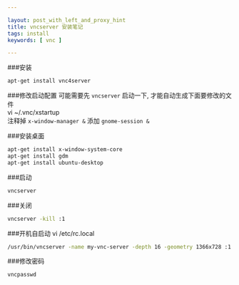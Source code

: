 ```yaml
---

layout: post_with_left_and_proxy_hint
title: vncserver 安装笔记
tags: install
keywords: [ vnc ]

---
```


###安装
```sh
apt-get install vnc4server
```

###修改启动配置
可能需要先 `vncserver` 启动一下, 才能自动生成下面要修改的文件    
vi ~/.vnc/xstartup    
注释掉 `x-window-manager &` 添加 `gnome-session &`


###安装桌面
```sh
apt-get install x-window-system-core
apt-get install gdm
apt-get install ubuntu-desktop
```

###启动
```sh
vncserver
```

###关闭
```sh
vncserver -kill :1
```

###开机自启动
vi /etc/rc.local    
```sh
/usr/bin/vncserver -name my-vnc-server -depth 16 -geometry 1366x728 :1
```

###修改密码
```sh
vncpasswd
```